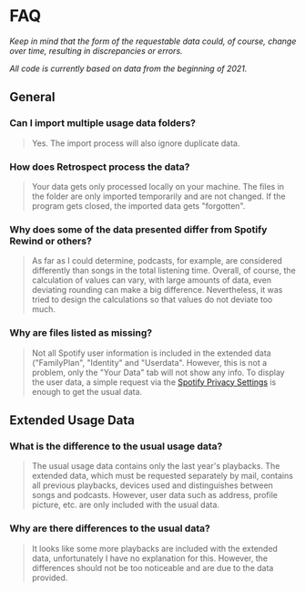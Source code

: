 # FAQ

*Keep in mind that the form of the requestable data could, of course, change over time, resulting in discrepancies or errors.*

*All code is currently based on data from the beginning of 2021.*

## General

### Can I import multiple usage data folders?

> Yes.
> The import process will also ignore duplicate data.

### How does Retrospect process the data?

> Your data gets only processed locally on your machine.
> The files in the folder are only imported temporarily and are not changed. If the program gets closed,
> the imported data gets "forgotten".

### Why does some of the data presented differ from Spotify Rewind or others?

> As far as I could determine, podcasts, for example, are considered differently than songs in the total listening time.
> Overall, of course, the calculation of values can vary, with large amounts of data,
> even deviating rounding can make a big difference. Nevertheless,
> it was tried to design the calculations so that values do not deviate too much.

### Why are files listed as missing?

> Not all Spotify user information is included in the extended data ("FamilyPlan", "Identity" and "Userdata".
> However, this is not a problem, only the "Your Data" tab will not show any info.
> To display the user data, a simple request via the [Spotify Privacy Settings](https://www.spotify.com/de/account/privacy/) is enough to get the usual data.

## Extended Usage Data

### What is the difference to the usual usage data?

> The usual usage data contains only the last year's playbacks. The extended data,
> which must be requested separately by mail, contains all previous playbacks,
> devices used and distinguishes between songs and podcasts. However, user data such as address,
> profile picture, etc. are only included with the usual data.

### Why are there differences to the usual data?

> It looks like some more playbacks are included with the extended data, unfortunately I have no explanation for this.
> However, the differences should not be too noticeable and are due to the data provided.


